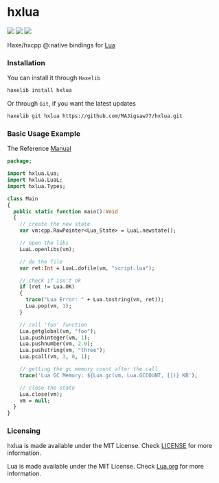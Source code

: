 # hxlua

![](https://img.shields.io/github/repo-size/MAJigsaw77/hxlua) ![](https://badgen.net/github/open-issues/MAJigsaw77/hxlua) ![](https://badgen.net/badge/license/MIT/green)

Haxe/hxcpp @:native bindings for [Lua](http://www.lua.org/)

### Installation

You can install it through `Haxelib`
```bash
haxelib install hxlua
```
Or through `Git`, if you want the latest updates
```bash
haxelib git hxlua https://github.com/MAJigsaw77/hxlua.git
```

### Basic Usage Example

The Reference [Manual](http://www.lua.org/manual/5.4/manual.html)

```hx
package;

import hxlua.Lua;
import hxlua.LuaL;
import hxlua.Types;

class Main
{
  public static function main():Void
  {
    // create the new state
    var vm:cpp.RawPointer<Lua_State> = LuaL.newstate();

    // open the libs
    LuaL.openlibs(vm);

    // do the file
    var ret:Int = LuaL.dofile(vm, "script.lua");

    // check if isn't ok
    if (ret != Lua.OK)
    {
      trace("Lua Error: " + Lua.tostring(vm, ret));
      Lua.pop(vm, 1);
    }

    // call 'foo' function
    Lua.getglobal(vm, "foo");
    Lua.pushinteger(vm, 1);
    Lua.pushnumber(vm, 2.0);
    Lua.pushstring(vm, "three");
    Lua.pcall(vm, 3, 0, 1);

    // getting the gc memory count after the call
    trace('Lua GC Memory: ${Lua.gc(vm, Lua.GCCOUNT, [])} KB');

    // close the state
    Lua.close(vm);
    vm = null;
  }
}

```

### Licensing

hxlua is made available under the MIT License. Check [LICENSE](./LICENSE) for more information.

Lua is made available under the MIT License. Check [Lua.org](https://www.lua.org/license.html) for more information.
